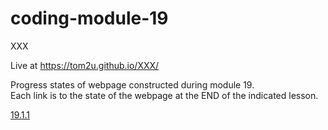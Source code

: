 # coding-module-19

XXX  

Live at https://tom2u.github.io/XXX/  

Progress states of webpage constructed during module 19.  
Each link is to the state of the webpage at the END of the indicated lesson.  

[19.1.1](https://github.com/tom2u/coding-online-module-18/tree/master/19.1.1)  

